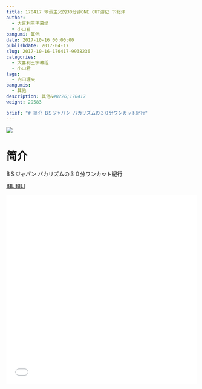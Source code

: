```yaml
---
title: 170417 笨蛋主义的30分钟ONE CUT游记 下北泽
author: 
  - 大喜利王字幕组
  - 小山君
bangumi: 其他
date: 2017-10-16 00:00:00
publishdate: 2017-04-17
slug: 2017-10-16-170417-9938236
categories: 
  - 大喜利王字幕组
  - 小山君
tags: 
  - 内田理央
bangumis: 
  - 其他
description: 其他&#8226;170417
weight: 29583

brief: "# 简介 BＳジャパン バカリズムの３０分ワンカット紀行"
---
```


![](https://i.imgur.com/D8fjSSG.jpg)

# 简介  
BＳジャパン
バカリズムの３０分ワンカット紀行

  [BILIBILI](https://www.bilibili.com/video/av9938236/)


<div class="vcontainer">  <iframe class='video' src="//www.bilibili.com/blackboard/player.html?aid=9938236" width="100%" height="500" frameborder="0" allowfullscreen="allowfullscreen"></iframe></div>
